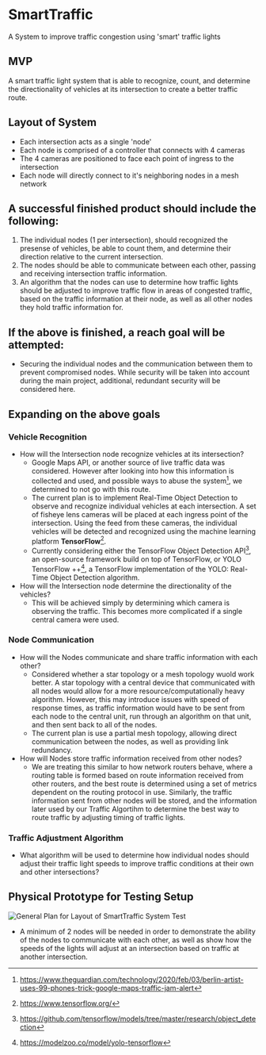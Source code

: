 # SmartTraffic
A System to improve traffic congestion using 'smart' traffic lights

## MVP
A smart traffic light system that is able to recognize, count, and determine the directionality of vehicles at its intersection to create a better traffic route.

## Layout of System
* Each intersection acts as a single 'node'
* Each node is comprised of a controller that connects with 4 cameras
* The 4 cameras are positioned to face each point of ingress to the intersection
* Each node will directly connect to it's neighboring nodes in a mesh network

## A successful finished product should include the following:
1. The individual nodes (1 per intersection), should recognized the presense of vehicles, be able to count them, and determine their direction relative to the current intersection.
2. The nodes should be able to communicate between each other, passing and receiving intersection traffic information.
3. An algorithm that the nodes can use to determine how traffic lights should be adjusted to improve traffic flow in areas of congested traffic, based on the traffic information at their node, as well as all other nodes they hold traffic information for.

## If the above is finished, a reach goal will be attempted:
* Securing the individual nodes and the communication between them to prevent compromised nodes. While security will be taken into account during the main project, additional, redundant security will be considered here.

## Expanding on the above goals
### Vehicle Recognition
* How will the Intersection node recognize vehicles at its intersection?
  * Google Maps API, or another source of live traffic data was considered. However after looking into how this information is collected and used, and possible ways to abuse the system[^1], we determined to not go with this route.
  * The current plan is to implement Real-Time Object Detection to observe and recognize individual vehicles at each intersection. A set of fisheye lens cameras will be placed at each ingress point of the intersection. Using the feed from these cameras, the individual vehicles will be detected and recognized using the machine learning platform **TensorFlow**[^2].
  *  Currently considering either the TensorFlow Object Detection API[^3], an open-source framework build on top of TensorFlow, or YOLO TensorFlow ++[^4], a TensorFlow implementation of the YOLO: Real-Time Object Detection algorithm.
* How will the Intersection node determine the directionality of the vehicles?
  * This will be achieved simply by determining which camera is observing the traffic. This becomes more complicated if a single central camera were used.
### Node Communication
* How will the Nodes communicate and share traffic information with each other?
  * Considered whether a star topology or a mesh topology wuold work better. A star topology with a central device that communicated with all nodes would allow for a more resource/computationally heavy algorithm. However, this may introduce issues with speed of response times, as traffic information would have to be sent from each node to the central unit, run through an algorithm on that unit, and then sent back to all of the nodes.
  * The current plan is use a partial mesh topology, allowing direct communication between the nodes, as well as providing link redundancy.
* How will Nodes store traffic information received from other nodes?
  * We are treating this similar to how network routers behave, where a routing table is formed based on route information received from other routers, and the best route is determined using a set of metrics dependent on the routing protocol in use. Similarly, the traffic information sent from other nodes will be stored, and the information later used by our Traffic Algortihm to determine the best way to route traffic by adjusting timing of traffic lights.
### Traffic Adjustment Algorithm
* What algorithm will be used to determine how individual nodes should adjust their traffic light speeds to improve traffic conditions at their own and other intersections?

## Physical Prototype for Testing Setup
![General Plan for Layout of SmartTraffic System Test](https://github.com/sfagin89/SmartTraffic/blob/main/TrafficIntersectionModel.png?raw=true)
* A minimum of 2 nodes will be needed in order to demonstrate the ability of the nodes to communicate with each other, as well as show how the speeds of the lights will adjust at an intersection based on traffic at another intersection.

[^1]: https://www.theguardian.com/technology/2020/feb/03/berlin-artist-uses-99-phones-trick-google-maps-traffic-jam-alert
[^2]: https://www.tensorflow.org/
[^3]: https://github.com/tensorflow/models/tree/master/research/object_detection
[^4]: https://modelzoo.co/model/yolo-tensorflow

